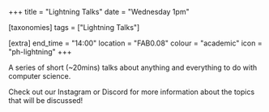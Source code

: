 +++
title = "Lightning Talks"
date = "Wednesday 1pm"

[taxonomies]
tags = ["Lightning Talks"]

[extra]
end_time = "14:00"
location = "FAB0.08"
colour = "academic"
icon = "ph-lightning"
+++

A series of short (~20mins) talks about anything and everything to do with computer science.

Check out our Instagram or Discord for more information about the topics that will be discussed!
